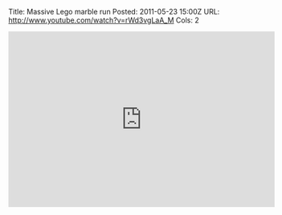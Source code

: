 Title: Massive Lego marble run
Posted: 2011-05-23 15:00Z
URL: http://www.youtube.com/watch?v=rWd3vgLaA_M
Cols: 2

<iframe width="530" height="349" src="http://www.youtube.com/embed/rWd3vgLaA_M" frameborder="0" allowfullscreen></iframe>